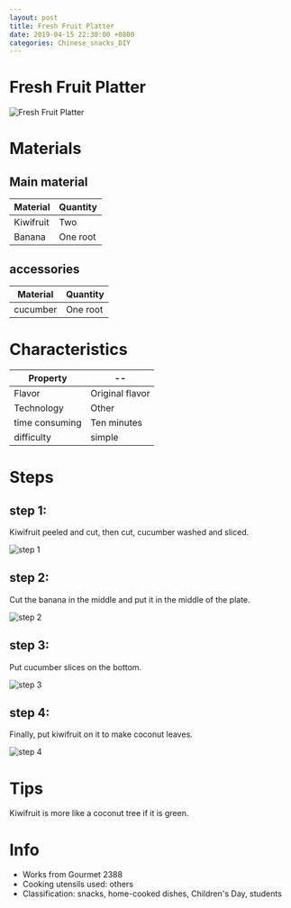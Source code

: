 ```yaml
---
layout: post
title: Fresh Fruit Platter
date: 2019-04-15 22:30:00 +0800
categories: Chinese_snacks_DIY
---
```


# Fresh Fruit Platter

![Fresh Fruit Platter]({{site.baseurl}}/img/410538/410538.jpg)

# Materials


## Main material

Material|Quantity
--|--
Kiwifruit|Two
Banana|One root

## accessories

Material|Quantity
--|--
cucumber|One root

# Characteristics

Property|--
--|--
Flavor|Original flavor
Technology|Other
time consuming|Ten minutes
difficulty|simple

# Steps

## step 1:

Kiwifruit peeled and cut, then cut, cucumber washed and sliced.

![step 1]({{site.baseurl}}/img/410538/1.jpg)

## step 2:

Cut the banana in the middle and put it in the middle of the plate.

![step 2]({{site.baseurl}}/img/410538/2.jpg)

## step 3:

Put cucumber slices on the bottom.

![step 3]({{site.baseurl}}/img/410538/3.jpg)

## step 4:

Finally, put kiwifruit on it to make coconut leaves.

![step 4]({{site.baseurl}}/img/410538/4.jpg)

# Tips

Kiwifruit is more like a coconut tree if it is green.

# Info

- Works from Gourmet 2388
- Cooking utensils used: others
- Classification: snacks, home-cooked dishes, Children's Day, students